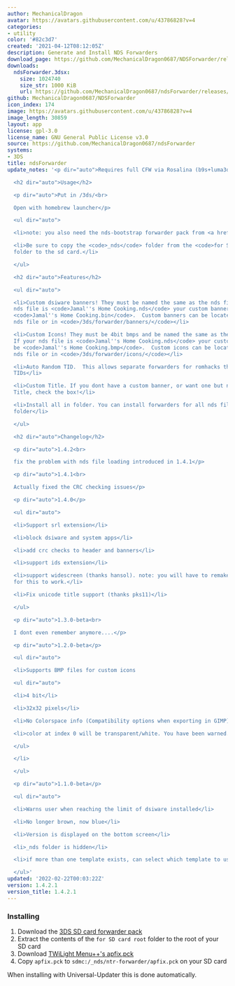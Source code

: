 ```yaml
---
author: MechanicalDragon
avatar: https://avatars.githubusercontent.com/u/43786828?v=4
categories:
- utility
color: '#82c3d7'
created: '2021-04-12T08:12:05Z'
description: Generate and Install NDS Forwarders
download_page: https://github.com/MechanicalDragon0687/NDSForwarder/releases
downloads:
  ndsForwarder.3dsx:
    size: 1024740
    size_str: 1000 KiB
    url: https://github.com/MechanicalDragon0687/ndsForwarder/releases/download/1.4.2.1/ndsForwarder.3dsx
github: MechanicalDragon0687/NDSForwarder
icon_index: 174
image: https://avatars.githubusercontent.com/u/43786828?v=4
image_length: 30859
layout: app
license: gpl-3.0
license_name: GNU General Public License v3.0
source: https://github.com/MechanicalDragon0687/ndsForwarder
systems:
- 3DS
title: ndsForwarder
update_notes: '<p dir="auto">Requires full CFW via Rosalina (b9s+luma3ds)</p>

  <h2 dir="auto">Usage</h2>

  <p dir="auto">Put in /3ds/<br>

  Open with homebrew launcher</p>

  <ul dir="auto">

  <li>note: you also need the nds-bootstrap forwarder pack from <a href="https://github.com/RocketRobz/NTR_Forwarder/releases">here</a>.</li>

  <li>Be sure to copy the <code>_nds</code> folder from the <code>for SD card root</code>
  folder to the sd card.</li>

  </ul>

  <h2 dir="auto">Features</h2>

  <ul dir="auto">

  <li>Custom dsiware banners! They must be named the same as the nds file. If your
  nds file is <code>Jamal''s Home Cooking.nds</code> your custom banner should be
  <code>Jamal''s Home Cooking.bin</code>.  Custom banners can be located with the
  nds file or in <code>/3ds/forwarder/banners/</code></li>

  <li>Custom Icons! They must be 4bit bmps and be named the same as the nds file.
  If your nds file is <code>Jamal''s Home Cooking.nds</code> your custom icon should
  be <code>Jamal''s Home Cooking.bmp</code>.  Custom icons can be located with the
  nds file or in <code>/3ds/forwarder/icons/</code></li>

  <li>Auto Random TID.  This allows separate forwarders for romhacks that dont change
  TIDs</li>

  <li>Custom Title. If you dont have a custom banner, or want one but need a different
  Title, check the box!</li>

  <li>Install all in folder. You can install forwarders for all nds files in any given
  folder</li>

  </ul>

  <h2 dir="auto">Changelog</h2>

  <p dir="auto">1.4.2<br>

  fix the problem with nds file loading introduced in 1.4.1</p>

  <p dir="auto">1.4.1<br>

  Actually fixed the CRC checking issues</p>

  <p dir="auto">1.4.0</p>

  <ul dir="auto">

  <li>Support srl extension</li>

  <li>block dsiware and system apps</li>

  <li>add crc checks to header and banners</li>

  <li>support ids extension</li>

  <li>support widescreen (thanks hansol). note: you will have to remake your forwarders
  for this to work.</li>

  <li>Fix unicode title support (thanks pks11)</li>

  </ul>

  <p dir="auto">1.3.0-beta<br>

  I dont even remember anymore....</p>

  <p dir="auto">1.2.0-beta</p>

  <ul dir="auto">

  <li>Supports BMP files for custom icons

  <ul dir="auto">

  <li>4 bit</li>

  <li>32x32 pixels</li>

  <li>No Colorspace info (Compatibility options when exporting in GIMP)</li>

  <li>color at index 0 will be transparent/white. You have been warned.</li>

  </ul>

  </li>

  </ul>

  <p dir="auto">1.1.0-beta</p>

  <ul dir="auto">

  <li>Warns user when reaching the limit of dsiware installed</li>

  <li>No longer brown, now blue</li>

  <li>Version is displayed on the bottom screen</li>

  <li>_nds folder is hidden</li>

  <li>if more than one template exists, can select which template to use</li>

  </ul>'
updated: '2022-02-22T00:03:22Z'
version: 1.4.2.1
version_title: 1.4.2.1
---
```

### Installing
1. Download the [3DS SD card forwarder pack](https://github.com/RocketRobz/NTR_Forwarder/releases/latest/download/DS.Game.Forwarder.pack.DSi.3DS.SD.Card.7z)
1. Extract the contents of the `for SD card root` folder to the root of your SD card
1. Download [TWiLight Menu++'s apfix.pck](https://raw.githubusercontent.com/TWLBot/Builds/master/extras/apfix.pck)
1. Copy `apfix.pck` to `sdmc:/_nds/ntr-forwarder/apfix.pck` on your SD card

When installing with Universal-Updater this is done automatically.